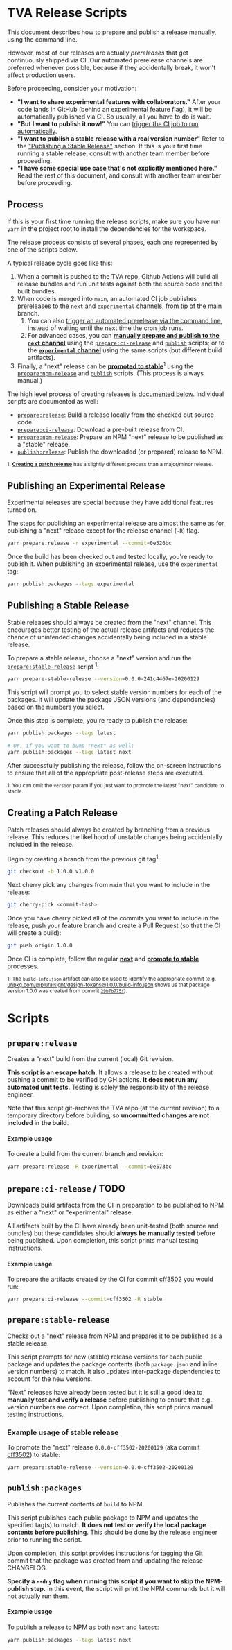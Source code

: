 # TVA Release Scripts

This document describes how to prepare and publish a release manually, using the command line.

However, most of our releases are actually _prereleases_ that get continuously shipped via CI. Our automated prerelease channels are preferred whenever possible, because if they accidentally break, it won't affect production users.

Before proceeding, consider your motivation:

- **"I want to share experimental features with collaborators."** After your code lands in GitHub (behind an experimental feature flag), it will be automatically published via CI. So usually, all you have to do is wait.
- **"But I want to publish it now!"** You can [trigger the CI job to run automatically](#trigger-an-automated-prerelease).
- **"I want to publish a stable release with a real version number"** Refer to the ["Publishing a Stable Release"](#publishing-a-stable-release) section. If this is your first time running a stable release, consult with another team member before proceeding.
- **"I have some special use case that's not explicitly mentioned here."** Read the rest of this document, and consult with another team member before proceeding.

## Process

If this is your first time running the release scripts, make sure you have run `yarn` in the project root to install the dependencies for the workspace.

The release process consists of several phases, each one represented by one of the scripts below.

A typical release cycle goes like this:

1. When a commit is pushed to the TVA repo, Github Actions will build all release bundles and run unit tests against both the source code and the built bundles.
2. When code is merged into `main`, an automated CI job publishes prereleases to the `next` and `experimental` channels, from tip of the main branch.
   1. You can also [trigger an automated prerelease via the command line](#trigger-an-automated-prerelease), instead of waiting until the next time the cron job runs.
   2. For advanced cases, you can [**manually prepare and publish to the `next` channel**](#publishing-release) using the [`prepare:ci-release`](#prepare:ci-release) and [`publish`](#publish) scripts; or to the [**`experimental` channel**](#publishing-an-experimental-release) using the same scripts (but different build artifacts).
3. Finally, a "next" release can be [**promoted to stable**](#publishing-a-stable-release)<sup>1</sup> using the [`prepare:npm-release`](#prepare:npm-release) and [`publish`](#publish) scripts. (This process is always manual.)

The high level process of creating releases is [documented below](#process). Individual scripts are documented as well:

- [`prepare:release`](#prepare-release-locally): Build a release locally from the checked out source code.
- [`prepare:ci-release`](#prepare:ci-release): Download a pre-built release from CI.
- [`prepare:npm-release`](#prepare:npm-release): Prepare an NPM "next" release to be published as a "stable" release.
- [`publish:release`](#publish): Publish the downloaded (or prepared) release to NPM.

<sup>1. [**Creating a patch release**](#creating-a-patch-release) has a slightly different process than a major/minor release.</sup>

## Publishing an Experimental Release

Experimental releases are special because they have additional features turned on.

The steps for publishing an experimental release are almost the same as for publishing a "next" release except for the release channel (`-R`) flag.

```sh
yarn prepare:release -r experimental --commit=0e526bc
```

Once the build has been checked out and tested locally, you're ready to publish it. When publishing an experimental release, use the `experimental` tag:

```sh
yarn publish:packages --tags experimental
```

## Publishing a Stable Release

Stable releases should always be created from the "next" channel. This encourages better testing of the actual release artifacts and reduces the chance of unintended changes accidentally being included in a stable release.

To prepare a stable release, choose a "next" version and run the [`prepare:stable-release`](#prepare:stable-release) script <sup>1</sup>:

```sh
yarn prepare-stable-release --version=0.0.0-241c4467e-20200129
```

This script will prompt you to select stable version numbers for each of the packages. It will update the package JSON versions (and dependencies) based on the numbers you select.

Once this step is complete, you're ready to publish the release:

```sh
yarn publish:packages --tags latest

# Or, if you want to bump "next" as well:
yarn publish:packages --tags latest next
```

After successfully publishing the release, follow the on-screen instructions to ensure that all of the appropriate post-release steps are executed.

<sup>1: You can omit the `version` param if you just want to promote the latest "next" candidate to stable.</sup>

## Creating a Patch Release

Patch releases should always be created by branching from a previous release. This reduces the likelihood of unstable changes being accidentally included in the release.

Begin by creating a branch from the previous git tag<sup>1</sup>:

```sh
git checkout -b 1.0.0 v1.0.0
```

Next cherry pick any changes from `main` that you want to include in the release:

```sh
git cherry-pick <commit-hash>
```

Once you have cherry picked all of the commits you want to include in the release, push your feature branch and create a Pull Request (so that the CI will create a build):

```sh
git push origin 1.0.0
```

Once CI is complete, follow the regular [**next**](#publishing-release) and [**promote to stable**](#publishing-a-stable-release) processes.

<!-- TODO: Add build-info.json script for release process -->

<sup>1: The `build-info.json` artifact can also be used to identify the appropriate commit (e.g. [unpkg.com/@pluralsight/design-tokens@1.0.0/build-info.json](https://unpkg.com/react@1.0.0/build-info.json) shows us that package version 1.0.0 was created from commit [`29b7b775f`](https://github.com/pluralsight/tva/commit/29b7b775f)).</sup>

# Scripts

## `prepare:release`

Creates a "next" build from the current (local) Git revision.

**This script is an escape hatch.** It allows a release to be created without pushing a commit to be verified by GH actions. **It does not run any automated unit tests.** Testing is solely the responsibility of the release engineer.

Note that this script git-archives the TVA repo (at the current revision) to a temporary directory before building, so **uncommitted changes are not included in the build**.

#### Example usage

To create a build from the current branch and revision:

```sh
yarn prepare:release -R experimental --commit=0e573bc
```

## `prepare:ci-release` / TODO

Downloads build artifacts from the CI in preparation to be published to NPM as either a "next" or "experimental" release.

All artifacts built by the CI have already been unit-tested (both source and bundles) but these candidates should **always be manually tested** before being published. Upon completion, this script prints manual testing instructions.

#### Example usage

To prepare the artifacts created by the CI for commit [cff3502](https://github.com/pluralsight/tva/commit/cff3502) you would run:

```sh
yarn prepare:ci-release --commit=cff3502 -R stable
```

## `prepare:stable-release`

Checks out a "next" release from NPM and prepares it to be published as a stable release.

This script prompts for new (stable) release versions for each public package and updates the package contents (both `package.json` and inline version numbers) to match. It also updates inter-package dependencies to account for the new versions.

"Next" releases have already been tested but it is still a good idea to **manually test and verify a release** before publishing to ensure that e.g. version numbers are correct. Upon completion, this script prints manual testing instructions.

### Example usage of stable release

To promote the "next" release `0.0.0-cff3502-20200129` (aka commit [cff3502](https://github.com/pluralsight/tva/commit/cff3502)) to stable:

```sh
yarn prepare:stable-release --version=0.0.0-cff3502-20200129
```

## `publish:packages`

Publishes the current contents of `build` to NPM.

This script publishes each public package to NPM and updates the specified tag(s) to match. **It does not test or verify the local package contents before publishing**. This should be done by the release engineer prior to running the script.

Upon completion, this script provides instructions for tagging the Git commit that the package was created from and updating the release CHANGELOG.

**Specify a `--dry` flag when running this script if you want to skip the NPM-publish step.** In this event, the script will print the NPM commands but it will not actually run them.

#### Example usage

To publish a release to NPM as both `next` and `latest`:

```sh
yarn publish:packages --tags latest next
```
